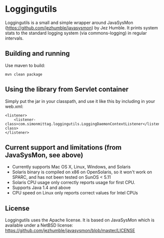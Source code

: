 Loggingutils
============

Loggingutils is a small and simple wrapper around JavaSysMon (https://github.com/jezhumble/javasysmon) by Jez Humble. It prints system stats to the standard logging system (via commons-logging) in regular intervals.

Building and running
--------------------

Use maven to build:

    mvn clean package

Using the library from Servlet container
----------------------------------------

Simply put the jar in your classpath, and use it like this by including in your web.xml:

    <listener>
        <listener-class>com.simonmittag.loggingutils.LoggingDaemonContextListener</listener-class>
    </listener>

Current support and limitations (from JavaSysMon, see above)
------------------------------------------------------------

* Currently supports Mac OS X, Linux, Windows, and Solaris
* Solaris binary is compiled on x86 on OpenSolaris, so it won't work on SPARC, and has not been tested on SunOS < 5.11
* Solaris CPU usage only correctly reports usage for first CPU.
* Supports Java 1.4 and above
* CPU speed on Linux only reports correct values for Intel CPUs

License
-------

Loggingutils uses the Apache license. It is based on JavaSysMon which is available under a NetBSD license: https://github.com/jezhumble/javasysmon/blob/master/LICENSE
